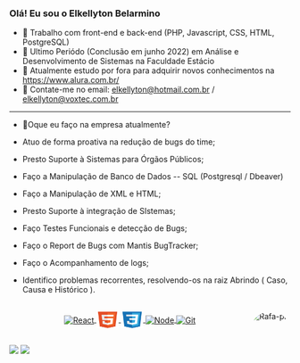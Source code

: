 ### Olá! Eu sou o Elkellyton Belarmino

- 🔭 Trabalho com front-end e back-end (PHP, Javascript, CSS, HTML, PostgreSQL)
- 🌱 Ultimo Periódo (Conclusão em junho 2022) em Análise e Desenvolvimento de Sistemas na Faculdade Estácio
- 🌱 Atualmente estudo por fora para adquirir novos conhecimentos na https://www.alura.com.br/ 
- 👯 Contate-me no email: elkellyton@hotmail.com.br / elkellyton@voxtec.com.br

---

- 🔭Oque eu faço na empresa atualmente?

- Atuo de forma proativa na redução de bugs do time;
- Presto Suporte à Sistemas para Órgãos Públicos;
- Faço a Manipulação de Banco de Dados -- SQL (Postgresql / Dbeaver)
- Faço a Manipulação de XML e HTML;
- Presto Suporte à integração de SIstemas;
- Faço Testes Funcionais e detecção de Bugs;
- Faço o Report de Bugs com Mantis BugTracker;
- Faço o Acompanhamento de logs;
- Identifico problemas recorrentes, resolvendo-os na raiz Abrindo ( Caso, Causa e Histórico ).

<div align="center">
  <a href="https://github.com/elkellytonbelarmino">
  <div style="display: inline_block"><br>

  <img align="center" alt="React" height="30" width="40" src="https://avatars.githubusercontent.com/u/25158?s=200&v=4">
  <img align="center" alt="HTML" height="30" width="40" src="https://raw.githubusercontent.com/devicons/devicon/master/icons/html5/html5-original.svg">
  <img align="center" alt="CSS" height="30" width="40" src="https://raw.githubusercontent.com/devicons/devicon/master/icons/css3/css3-original.svg"> 
  <img align="center" alt="Node" height="30" width="40" src="https://cdn.jsdelivr.net/gh/devicons/devicon/icons/nodejs/nodejs-original.svg" />
  <img align="center" alt="Git" height="30" width="40" src="https://cdn.jsdelivr.net/gh/devicons/devicon/icons/git/git-original.svg" />
  <img align="right" alt="Rafa-pic" height="150" style="border-radius:50px;" src="https://cdn.discordapp.com/attachments/908875648729235459/948430978643296336/emote-enzo-link_avatar.png">
</div>
  
</div>
  
  ##
  
<div> 
  <a href="https://www.instagram.com/elkellyton/" target="_blank"><img src="https://img.shields.io/badge/-Instagram-%23E4405F?style=for-the-badge&logo=instagram&logoColor=white" target="_blank"></a>
  <a href="https://www.linkedin.com/in/elkellytonbelarmino/" target="_blank"><img src="https://img.shields.io/badge/-LinkedIn-%230077B5?style=for-the-badge&logo=linkedin&logoColor=white" target="_blank"></a> 
</div>
